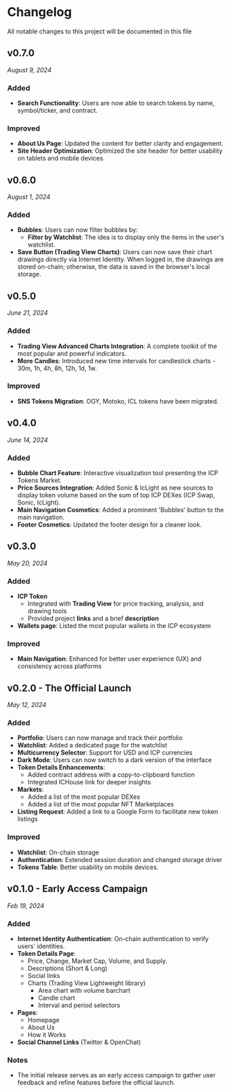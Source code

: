 # Changelog

All notable changes to this project will be documented in this file

## v0.7.0
_August 9, 2024_

### Added
- **Search Functionality**: Users are now able to search tokens by name, symbol/ticker, and contract.

### Improved
- **About Us Page**: Updated the content for better clarity and engagement.
- **Site Header Optimization**: Optimized the site header for better usability on tablets and mobile devices.

## v0.6.0
_August 1, 2024_

### Added
- **Bubbles**: Users can now filter bubbles by:
  - **Filter by Watchlist**: The idea is to display only the items in the user's watchlist.
- **Save Button (Trading View Charts)**: Users can now save their chart drawings directly via Internet Identity. When logged in, the drawings are stored on-chain; otherwise, the data is saved in the browser's local storage.

## v0.5.0
_June 21, 2024_

### Added
- **Trading View Advanced Charts Integration**: A complete toolkit of the most popular and powerful indicators.
- **More Candles**: Introduced new time intervals for candlestick charts - 30m, 1h, 4h, 8h, 12h, 1d, 1w.

### Improved
- **SNS Tokens Migration**: OGY, Motoko, ICL tokens have been migrated.

## v0.4.0
_June 14, 2024_

### Added
- **Bubble Chart Feature**: Interactive visualization tool presenting the ICP Tokens Market.
- **Price Sources Integration**: Added Sonic & IcLight as new sources to display token volume based on the sum of top ICP DEXes (ICP Swap, Sonic, IcLight).
- **Main Navigation Cosmetics**: Added a prominent 'Bubbles' button to the main navigation.
- **Footer Cosmetics**: Updated the footer design for a cleaner look.

## v0.3.0
_May 20, 2024_

### Added
- **ICP Token**
  - Integrated with **Trading View** for price tracking, analysis, and drawing tools
  - Provided project **links** and a brief **description**
- **Wallets page**: Listed the most popular wallets in the ICP ecosystem

### Improved
- **Main Navigation**: Enhanced for better user experience (UX) and consistency across platforms

## v0.2.0 - The Official Launch
_May 12, 2024_

### Added
- **Portfolio**: Users can now manage and track their portfolio
- **Watchlist**: Added a dedicated page for the watchlist
- **Multicurrency Selector**: Support for USD and ICP currencies
- **Dark Mode**: Users can now switch to a dark version of the interface
- **Token Details Enhancements**:
  - Added contract address with a copy-to-clipboard function
  - Integrated ICHouse link for deeper insights
- **Markets**:
  - Added a list of the most popular DEXes
  - Added a list of the most popular NFT Marketplaces
- **Listing Request**: Added a link to a Google Form to facilitate new token listings

### Improved
- **Watchlist**: On-chain storage
- **Authentication**: Extended session duration and changed storage driver
- **Tokens Table**: Better usability on mobile devices.

## v0.1.0 - Early Access Campaign
_Feb 19, 2024_

### Added
- **Internet Identity Authentication**: On-chain authentication to verify users' identities.
- **Token Details Page**:
    - Price, Change, Market Cap, Volume, and Supply.
    - Descriptions (Short & Long)
  - Social links
  - Charts (Trading View Lightweight library)
    - Area chart with volume barchart
    - Candle chart
    - Interval and period selectors
- **Pages**:
  - Homepage
  - About Us
  - How it Works
- **Social Channel Links** (Twitter & OpenChat)

### Notes
- The initial release serves as an early access campaign to gather user feedback and refine features before the official launch.
